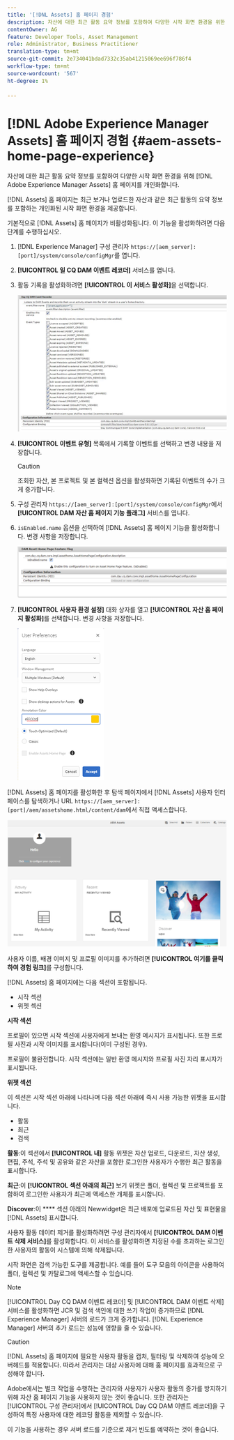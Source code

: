 ```yaml
---
title: '[!DNL Assets] 홈 페이지 경험'
description: 자산에 대한 최근 활동 요약 정보를 포함하여 다양한 시작 화면 환경을 위한 [!DNL Experience Manager Assets] 홈 페이지를 개인화합니다.
contentOwner: AG
feature: Developer Tools, Asset Management
role: Administrator, Business Practitioner
translation-type: tm+mt
source-git-commit: 2e734041bdad7332c35ab41215069ee696f786f4
workflow-type: tm+mt
source-wordcount: '567'
ht-degree: 1%

---
```



# [!DNL Adobe Experience Manager Assets] 홈 페이지 경험  {#aem-assets-home-page-experience}

자산에 대한 최근 활동 요약 정보를 포함하여 다양한 시작 화면 환경을 위해 [!DNL Adobe Experience Manager Assets] 홈 페이지를 개인화합니다.

[!DNL Assets] 홈 페이지는 최근 보거나 업로드한 자산과 같은 최근 활동의 요약 정보를 포함하는 개인화된 시작 화면 환경을 제공합니다.

기본적으로 [!DNL Assets] 홈 페이지가 비활성화됩니다. 이 기능을 활성화하려면 다음 단계를 수행하십시오.

1. [!DNL Experience Manager] 구성 관리자 `https://[aem_server]:[port]/system/console/configMgr`를 엽니다.
1. **[!UICONTROL 일 CQ DAM 이벤트 레코더]** 서비스를 엽니다.
1. 활동 기록을 활성화하려면 **[!UICONTROL 이 서비스 활성화]**&#x200B;을 선택합니다.

   ![chlimage_1-250](assets/chlimage_1-250.png)

1. **[!UICONTROL 이벤트 유형]** 목록에서 기록할 이벤트를 선택하고 변경 내용을 저장합니다.

   >[!CAUTION]
   >
   >조회한 자산, 본 프로젝트 및 본 컬렉션 옵션을 활성화하면 기록된 이벤트의 수가 크게 증가합니다.

1. 구성 관리자 `https://[aem_server]:[port]/system/console/configMgr`에서 **[!UICONTROL DAM 자산 홈 페이지 기능 플래그]** 서비스를 엽니다.
1. `isEnabled.name` 옵션을 선택하여 [!DNL Assets] 홈 페이지 기능을 활성화합니다. 변경 사항을 저장합니다.

   ![chlimage_1-251](assets/chlimage_1-251.png)

1. **[!UICONTROL 사용자 환경 설정]** 대화 상자를 열고 **[!UICONTROL 자산 홈 페이지 활성화]**&#x200B;를 선택합니다. 변경 사항을 저장합니다.

   ![사용자 환경 설정 대화 상자에서 자산 홈 페이지 활성화](assets/Annotation-color.png)

[!DNL Assets] 홈 페이지를 활성화한 후 탐색 페이지에서 [!DNL Assets] 사용자 인터페이스를 탐색하거나 URL `https://[aem_server]:[port]/aem/assetshome.html/content/dam`에서 직접 액세스합니다.

![자산 사용자 인터페이스에서 경험 링크 구성](assets/config-experience-link.png)

사용자 이름, 배경 이미지 및 프로필 이미지를 추가하려면 **[!UICONTROL 여기를 클릭하여 경험 링크]**&#x200B;를 구성합니다.

[!DNL Assets] 홈 페이지에는 다음 섹션이 포함됩니다.

* 시작 섹션
* 위젯 섹션

**시작 섹션**

프로필이 있으면 시작 섹션에 사용자에게 보내는 환영 메시지가 표시됩니다. 또한 프로필 사진과 시작 이미지를 표시합니다(이미 구성된 경우).

프로필이 불완전합니다. 시작 섹션에는 일반 환영 메시지와 프로필 사진 자리 표시자가 표시됩니다.

**위젯 섹션**

이 섹션은 시작 섹션 아래에 나타나며 다음 섹션 아래에 즉시 사용 가능한 위젯을 표시합니다.

* 활동
* 최근
* 검색

**활동**:이 섹션에서  **[!UICONTROL 내]** 활동 위젯은 자산 업로드, 다운로드, 자산 생성, 편집, 주석, 주석 및 공유와 같은 자산을 포함한 로그인한 사용자가 수행한 최근 활동을 표시합니다.

**최근**:이  **[!UICONTROL 섹션 아래의 최근]** 보기 위젯은 폴더, 컬렉션 및 프로젝트를 포함하여 로그인한 사용자가 최근에 액세스한 개체를 표시합니다.

**Discover**:이  **** 섹션 아래의 Newwidget은 최근 배포에 업로드된 자산 및 표현물을  [!DNL Assets] 표시합니다.

사용자 활동 데이터 제거를 활성화하려면 구성 관리자에서 **[!UICONTROL DAM 이벤트 삭제 서비스]**&#x200B;를 활성화합니다. 이 서비스를 활성화하면 지정된 수를 초과하는 로그인한 사용자의 활동이 시스템에 의해 삭제됩니다.

시작 화면은 검색 가능한 도구를 제공합니다. 예를 들어 도구 모음의 아이콘을 사용하여 폴더, 컬렉션 및 카탈로그에 액세스할 수 있습니다.

>[!NOTE]
>
>[!UICONTROL Day CQ DAM 이벤트 레코더] 및 [!UICONTROL DAM 이벤트 삭제] 서비스를 활성화하면 JCR 및 검색 색인에 대한 쓰기 작업이 증가하므로 [!DNL Experience Manager] 서버의 로드가 크게 증가합니다. [!DNL Experience Manager] 서버의 추가 로드는 성능에 영향을 줄 수 있습니다.

>[!CAUTION]
>
>[!DNL Assets] 홈 페이지에 필요한 사용자 활동을 캡처, 필터링 및 삭제하여 성능에 오버헤드를 적용합니다. 따라서 관리자는 대상 사용자에 대해 홈 페이지를 효과적으로 구성해야 합니다.
>
>Adobe에서는 벌크 작업을 수행하는 관리자와 사용자가 사용자 활동의 증가를 방지하기 위해 자산 홈 페이지 기능을 사용하지 않는 것이 좋습니다. 또한 관리자는 [!UICONTROL 구성 관리자]에서 [!UICONTROL Day CQ DAM 이벤트 레코더]을 구성하여 특정 사용자에 대한 레코딩 활동을 제외할 수 있습니다.
>
>이 기능을 사용하는 경우 서버 로드를 기준으로 제거 빈도를 예약하는 것이 좋습니다.
